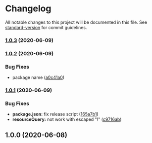 # Changelog

All notable changes to this project will be documented in this file. See [standard-version](https://github.com/conventional-changelog/standard-version) for commit guidelines.

### [1.0.3](https://github.com/CoolCyberBrain/webpack-image-placeholder-loader/compare/v1.0.2...v1.0.3) (2020-06-09)

### [1.0.2](https://github.com/CoolCyberBrain/webpack-image-placeholder-loader/compare/v1.0.1...v1.0.2) (2020-06-09)


### Bug Fixes

* package name ([a0c41a0](https://github.com/CoolCyberBrain/webpack-image-placeholder-loader/commit/a0c41a07bae2c81e102bb9e1e57c74508383b333))

### [1.0.1](https://github.com/CoolCyberBrain/webpack-image-placeholder-loader/compare/v1.0.0...v1.0.1) (2020-06-09)


### Bug Fixes

* **package.json:** fix release script ([165a7b1](https://github.com/CoolCyberBrain/webpack-image-placeholder-loader/commit/165a7b1524e4cbd02305b71f161e11253ac20113))
* **resourceQuery:** not work with escaped "!" ([c9716ab](https://github.com/CoolCyberBrain/webpack-image-placeholder-loader/commit/c9716ab238698a4e8e193c1365b73e8ce2695545))

## 1.0.0 (2020-06-08)
